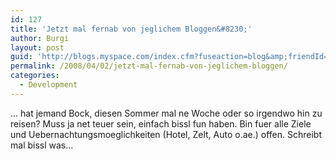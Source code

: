 ```yaml
---
id: 127
title: 'Jetzt mal fernab von jeglichem Bloggen&#8230;'
author: Burgi
layout: post
guid: 'http://blogs.myspace.com/index.cfm?fuseaction=blog&amp;friendId=11116526'
permalink: /2008/04/02/jetzt-mal-fernab-von-jeglichem-bloggen/
categories:
  - Development
---
```



&#8230; hat jemand Bock, diesen Sommer mal ne Woche oder so irgendwo hin zu reisen? Muss ja net teuer sein, einfach bissl fun haben. Bin fuer alle Ziele und Uebernachtungsmoeglichkeiten (Hotel, Zelt, Auto o.ae.) offen. Schreibt mal bissl was&#8230;

<img />  
<img />  
<img /><img />

